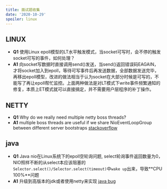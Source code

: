 ```yaml
---
title: 面试题收集
date: '2020-10-29'
spoiler: linux
---
```


## LINUX
- **Q1** 使用Linux epoll模型的LT水平触发模式，当socket可写时，会不停的触发socket可写的事件，如何处理？
- **A1** 向socket写数据时直接调用send()发送，当send()返回错误码EAGAIN，才将socket加入到epoll，等待可写事件后再发送数据，全部数据发送完毕，再移出epoll模型，改进的做法相当于认为socket在大部分时候是可写的，不能写了再让epoll帮忙监控。上面两种做法是对LT模式下write事件频繁通知的修复，本质上ET模式就可以直接搞定，并不需要用户层程序的补丁操作。

## NETTY
- **Q1** Why do we really need multiple netty boss threads?
- **A1** multiple boss threads are useful if we share NioEventLoopGroup between different server bootstraps
[stackoverflow](https://stackoverflow.com/questions/34275138/why-do-we-really-need-multiple-netty-boss-threads)

## java
- **Q1** Java nio在Linux系统下的epoll空轮询问题, select轮询事件返回数量为0，NIO照样不断的从select本应该阻塞的`Selector.select()/Selector.select(timeout)`中`wake up`出来，导致**CPU 100%**问题
- **A1** 升级到高版本的jdk或者使用netty来实现
[java bug](https://bugs.java.com/bugdatabase/view_bug.do?bug_id=6670302)
